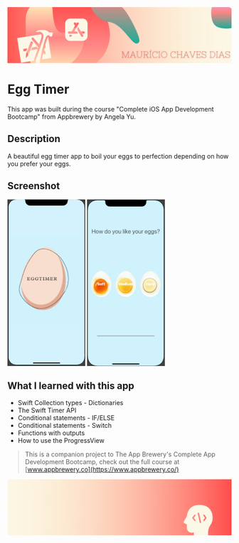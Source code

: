 ![Begin Banner](Documentation/readme-begin-banner-mau.png)


# Egg Timer

This app was built during the course "Complete iOS App Development Bootcamp" from Appbrewery by Angela Yu.


## Description

A beautiful egg timer app to boil your eggs to perfection depending on how you prefer your eggs. 


## Screenshot

<img src= Documentation/ScreenShot1.png height="375" width="175">
<img src= Documentation/ScreenShot2.png height="375" width="175">


## What I learned with this app

* Swift Collection types - Dictionaries
* The Swift Timer API
* Conditional statements - IF/ELSE
* Conditional statements - Switch
* Functions with outputs
* How to use the ProgressView



>This is a companion project to The App Brewery's Complete App Development Bootcamp, check out the full course at [www.appbrewery.co](https://www.appbrewery.co/)

![End Banner](Documentation/readme-end-banner-mau.png)

